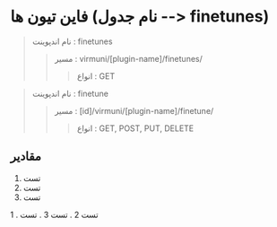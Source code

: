 # فاین تیون ها (نام جدول --> finetunes)

> نام اندپوینت : finetunes
> > مسیر : virmuni/[plugin-name]/finetunes/
> > > انواع : GET

> نام اندپوینت : finetune
> > مسیر : [id]/virmuni/[plugin-name]/finetune/
> > > انواع : GET, POST, PUT, DELETE

## مقادیر

1. تست
2. تست
3. تست


1 . تست
2 . تست
3 . تست
